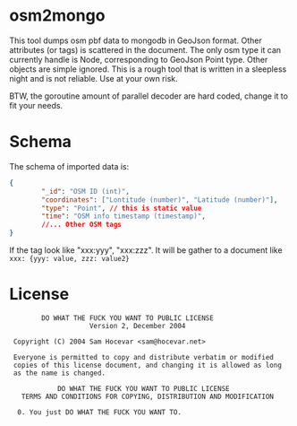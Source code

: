 # osm2mongo
This tool dumps osm pbf data to mongodb in GeoJson format. Other attributes (or tags) is scattered in the document.
The only osm type it can currently handle is Node, corresponding to GeoJson Point type. Other objects are simple ignored.
This is a rough tool that is written in a sleepless night and is not reliable. Use at your own risk.

BTW, the goroutine amount of parallel decoder are hard coded, change it to fit your needs. 

# Schema
The schema of imported data is:
```json
{
        "_id": "OSM ID (int)",
        "coordinates": ["Lontitude (number)", "Latitude (number)"],
        "type": "Point", // this is static value
        "time": "OSM info timestamp (timestamp)",
        //... Other OSM tags
}
```
If the tag look like "xxx:yyy", "xxx:zzz". It will be gather to a document like `xxx: {yyy: value, zzz: value2}`

# License
```
        DO WHAT THE FUCK YOU WANT TO PUBLIC LICENSE 
                    Version 2, December 2004 

 Copyright (C) 2004 Sam Hocevar <sam@hocevar.net> 

 Everyone is permitted to copy and distribute verbatim or modified 
 copies of this license document, and changing it is allowed as long 
 as the name is changed. 

            DO WHAT THE FUCK YOU WANT TO PUBLIC LICENSE 
   TERMS AND CONDITIONS FOR COPYING, DISTRIBUTION AND MODIFICATION 

  0. You just DO WHAT THE FUCK YOU WANT TO.
  ```